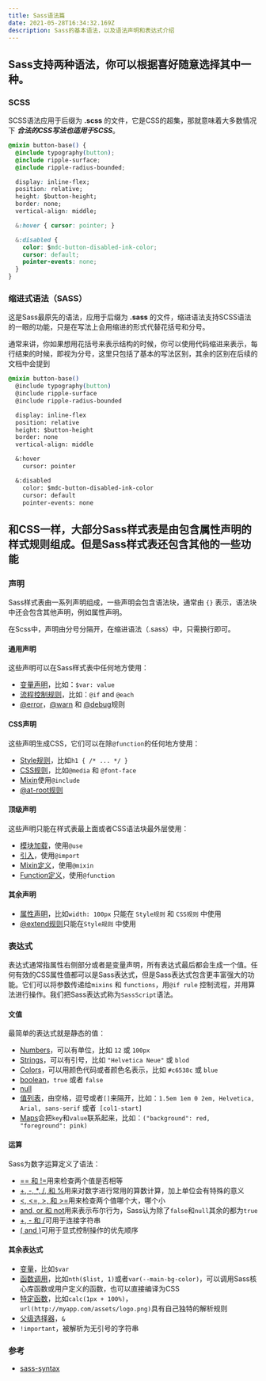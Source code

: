 ```yaml
---
title: Sass语法篇
date: 2021-05-28T16:34:32.169Z
description: Sass的基本语法，以及语法声明和表达式介绍
---
```


## Sass支持两种语法，你可以根据喜好随意选择其中一种。

### SCSS

SCSS语法应用于后缀为 **.scss** 的文件，它是CSS的超集，那就意味着大多数情况下 ***合法的CSS写法也适用于SCSS***。


``` css
@mixin button-base() {
  @include typography(button);
  @include ripple-surface;
  @include ripple-radius-bounded;

  display: inline-flex;
  position: relative;
  height: $button-height;
  border: none;
  vertical-align: middle;

  &:hover { cursor: pointer; }

  &:disabled {
    color: $mdc-button-disabled-ink-color;
    cursor: default;
    pointer-events: none;
  }
}
```


### 缩进式语法（SASS）

这是Sass最原先的语法，应用于后缀为 **.sass** 的文件，缩进语法支持SCSS语法的一眼的功能，只是在写法上会用缩进的形式代替花括号和分号。

通常来讲，你如果想用花括号来表示结构的时候，你可以使用代码缩进来表示，每行结束的时候，即视为分号，这里只包括了基本的写法区别，其余的区别在后续的文档中会提到


```css
@mixin button-base()
  @include typography(button)
  @include ripple-surface
  @include ripple-radius-bounded

  display: inline-flex
  position: relative
  height: $button-height
  border: none
  vertical-align: middle

  &:hover
    cursor: pointer

  &:disabled
    color: $mdc-button-disabled-ink-color
    cursor: default
    pointer-events: none
```

## 和CSS一样，大部分Sass样式表是由包含属性声明的样式规则组成。但是Sass样式表还包含其他的一些功能

### 声明

Sass样式表由一系列声明组成，一些声明会包含语法块，通常由 `{}` 表示，语法块中还会包含其他声明，例如属性声明。

在Scss中，声明由分号分隔开，在缩进语法（.sass）中，只需换行即可。

#### 通用声明

这些声明可以在Sass样式表中任何地方使用：

- [变量声明](https://sass-lang.com/documentation/variables)，比如：`$var: value`
- [流程控制规则](https://sass-lang.com/documentation/at-rules/control)，比如：`@if` and `@each`
- [@error](https://sass-lang.com/documentation/at-rules/error)，[@warn](https://sass-lang.com/documentation/at-rules/warn) 和 [@debug](https://sass-lang.com/documentation/at-rules/debug)规则

#### CSS声明

这些声明生成CSS，它们可以在除`@function`的任何地方使用：
- [Style规则](https://sass-lang.com/documentation/style-rules)，比如`h1 { /* ... */ }`
- [CSS规则](https://sass-lang.com/documentation/at-rules/css)，比如`@media` 和 `@font-face`
- [Mixin](https://sass-lang.com/documentation/at-rules/mixin)使用`@include`
- [@at-root规则](https://sass-lang.com/documentation/at-rules/at-root)

#### 顶级声明

这些声明只能在样式表最上面或者CSS语法块最外层使用：
- [模块加载](https://sass-lang.com/documentation/at-rules/use)，使用`@use`
- [引入](https://sass-lang.com/documentation/at-rules/import)，使用`@import`
- [Mixin定义](https://sass-lang.com/documentation/at-rules/mixin)，使用`@mixin`
- [Function定义](https://sass-lang.com/documentation/at-rules/function)，使用`@function`

#### 其余声明
- [属性声明](https://sass-lang.com/documentation/style-rules/declarations)，比如`width: 100px` 只能在 `Style规则` 和 `CSS规则` 中使用
- [@extend规则](https://sass-lang.com/documentation/at-rules/extend)只能在`Style规则` 中使用

### 表达式

表达式通常指属性右侧部分或者是变量声明，所有表达式最后都会生成一个值。任何有效的CSS属性值都可以是Sass表达式，但是Sass表达式包含更丰富强大的功能。它们可以将参数传递给`mixins` 和 `functions`，用`@if rule` 控制流程，并用算法进行操作。我们把Sass表达式称为`SassScript`语法。

#### 文值

最简单的表达式就是静态的值：
- [Numbers](https://sass-lang.com/documentation/values/numbers)，可以有单位，比如 `12` 或 `100px`
- [Strings](https://sass-lang.com/documentation/values/strings)，可以有引号，比如 `"Helvetica Neue"` 或 `blod`
- [Colors](https://sass-lang.com/documentation/values/colors)，可以用颜色代码或者颜色名表示，比如 `#c6538c` 或 `blue`
- [boolean](https://sass-lang.com/documentation/values/booleans)，`true` 或者 `false`
- [null](https://sass-lang.com/documentation/values/null)
- [值列表](https://sass-lang.com/documentation/values/lists)，由空格，逗号或者`[]`来隔开，比如：`1.5em 1em 0 2em, Helvetica, Arial, sans-serif` 或者` [col1-start]`
- [Maps](https://sass-lang.com/documentation/values/maps)会把`key`和`value`联系起来，比如：`("background": red, "foreground": pink)`

#### 运算

Sass为数字运算定义了语法：
- [== 和 !=](https://sass-lang.com/documentation/operators/equality)用来检查两个值是否相等
- [+, -, *, /, 和 %](https://sass-lang.com/documentation/operators/numeric)用来对数字进行常用的算数计算，加上单位会有特殊的意义
- [<, <=, >, 和 >=](https://sass-lang.com/documentation/operators/relational)用来检查两个值哪个大，哪个小
- [and, or 和 not](https://sass-lang.com/documentation/operators/boolean)用来表示布尔行为，Sass认为除了`false`和`null`其余的都为`true`
- [+, - 和 /](https://sass-lang.com/documentation/operators/string)可用于连接字符串
- [( and )](https://sass-lang.com/documentation/operators#parentheses)可用于显式控制操作的优先顺序


#### 其余表达式
- [变量](https://sass-lang.com/documentation/variables)，比如`$var`
- [函数调用](https://sass-lang.com/documentation/at-rules/function)，比如`nth($list, 1)`或者`var(--main-bg-color)`，可以调用Sass核心库函数或用户定义的函数，也可以直接编译为CSS
- [特定函数](https://sass-lang.com/documentation/syntax/special-functions)，比如`calc(1px + 100%)`，`url(http://myapp.com/assets/logo.png)`具有自己独特的解析规则
- [父级选择器](https://sass-lang.com/documentation/style-rules/parent-selector)，`&`
- `!important`，被解析为无引号的字符串


### 参考
- [sass-syntax](https://www.freecodecamp.org/news/npm-vs-npx-whats-the-difference/)